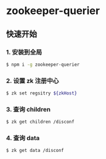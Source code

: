 # zookeeper-querier

## 快速开始
### 1. 安装到全局

```bash
$ npm i -g zookeeper-querier
```

### 2. 设置 zk 注册中心

```bash
$ zk set regsitry ${zkHost}
```

### 3. 查询 children

```bash
$ zk get children /disconf
```

### 4. 查询 data
```bash
$ zk get data /disconf
```